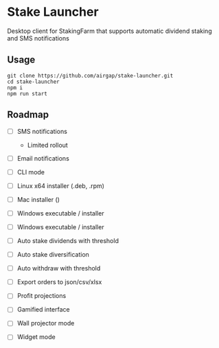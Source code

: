 # Stake Launcher

Desktop client for StakingFarm that supports automatic dividend staking and SMS notifications

## Usage

```shell
git clone https://github.com/airgap/stake-launcher.git
cd stake-launcher
npm i
npm run start
```

## Roadmap

- [ ] SMS notifications
    - Limited rollout
- [ ] Email notifications
- [ ] CLI mode
- [ ] Linux x64 installer (.deb, .rpm)
- [ ] Mac installer ()
- [ ] Windows executable / installer
- [ ] Windows executable / installer
- [ ] Auto stake dividends with threshold
- [ ] Auto stake diversification
- [ ] Auto withdraw with threshold
- [ ] Export orders to json/csv/xlsx
- [ ] Profit projections
- [ ] Gamified interface
- [ ] Wall projector mode
- [ ] Widget mode

